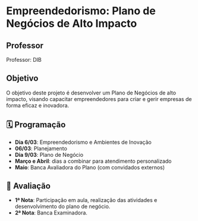 # Empreendedorismo: Plano de Negócios de Alto Impacto

## Professor
Professor: DIB

## Objetivo
O objetivo deste projeto é desenvolver um Plano de Negócios de alto impacto, visando capacitar empreendedores para criar e gerir empresas de forma eficaz e inovadora.

## 🗓️ Programação
- **Dia 6/03**: Empreendedorismo e Ambientes de Inovação
- **06/03**: Planejamento
- **Dia 9/03**: Plano de Negócio
- **Março e Abril**: dias a combinar para atendimento personalizado
- **Maio**: Banca Avaliadora do Plano (com convidados externos)

## 📝 Avaliação
- **1ª Nota**: Participação em aula, realização das atividades e desenvolvimento do plano de negócio.
- **2ª Nota**: Banca Examinadora.
